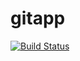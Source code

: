 # gitapp

[![Build Status](https://dev.azure.com/cloudsoldier/Dev-Project/_apis/build/status%2Fcloudsoldier.gitapp?branchName=main)](https://dev.azure.com/cloudsoldier/Dev-Project/_build/latest?definitionId=22&branchName=main)
